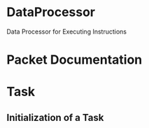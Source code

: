 # DataProcessor
Data Processor for Executing Instructions

# Packet Documentation

# Task
## Initialization of a Task
